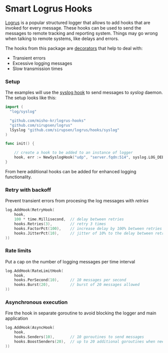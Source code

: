 Smart Logrus Hooks
==================

[Logrus](https://github.com/sirupsen/logrus) is a popular structured logger that allows to add hooks that are invoked for every message. These hooks can be used to send the messages to remote tracking and reporting system. Things may go wrong when talking to remote systems, like delays and errors.

The hooks from this package are [decorators](https://en.wikipedia.org/wiki/Decorator_pattern) that help to deal with:

* Transient errors
* Excessive logging messages
* Slow transmission times

### Setup

The examples will use the [syslog hook](https://github.com/sirupsen/logrus/tree/master/hooks/syslog) to send messages to _syslog_ daemon. The setup looks like this:

```go
import (
  "log/syslog"

  "github.com/misho-kr/logrus-hooks"
  "github.com/sirupsen/logrus"
  lSyslog "github.com/sirupsen/logrus/hooks/syslog"
)

func init() {

	// create a hook to be added to an instance of logger
	hook, err := NewSyslogHook("udp", "server.fqdn:514", syslog.LOG_DEBUG, "")
}
```

From here additional hooks can be added for enhanced logging functionality.

### Retry with backoff

Prevent transient errors from procesing the log messages with _retries_

```go
log.AddHook(RetryHook(
	hook,
	100 * time.Millisecond,  // delay between retries
	hooks.Retries(3),        // retry 3 times
	hooks.FactorPct(100),    // increase delay by 100% between retries
	hooks.JitterPct(10),     // jitter of 10% to the delay between retries
))
```

### Rate limits

Put a cap on the number of logging messages per time interval

```go
log.AddHook(RateLimitHook(
	hook,
	hooks.PerSecond(10),     // 10 messages per second
	hooks.Burst(20),         // burst of 20 messages allowed
))
```

### Asynchronous execution

Fire the hook in separate goroutine to avoid blocking the logger and main application

```go
log.AddHook(AsyncHook(
	hook,
	hooks.Senders(10),       // 10 goroutines to send messages
	hooks.BoostSenders(20),  // up to 20 additional goroutines when needed 
))
```
